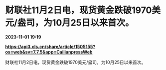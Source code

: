 # 财联社11月2日电，现货黄金跌破1970美元/盎司，为10月25日以来首次。

**2023-11-01 19:19**

**https://api3.cls.cn/share/article/1505155?os=web&sv=7.7.5&app=CailianpressWeb**

财联社11月2日电，现货黄金跌破1970美元/盎司，为10月25日以来首次。